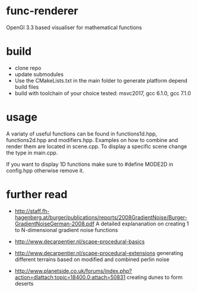 # func-renderer
OpenGl 3.3 based visualiser for mathematical functions

# build
* clone repo
* update submodules
* Use the CMakeLists.txt in the main folder to generate platform depend build files
* build with toolchain of your choice
tested: msvc2017, gcc 6.1.0, gcc 7.1.0

# usage
A variaty of useful functions can be found in functions1d.hpp, functions2d.hpp and modifiers.hpp.
Examples on how to combine and render them are located in scene.cpp.
To display a specific scene change the type in main.cpp.

If you want to display 1D functions make sure to #define MODE2D in config.hpp
otherwise remove it.

# further read
* http://staff.fh-hagenberg.at/burger/publications/reports/2008GradientNoise/Burger-GradientNoiseGerman-2008.pdf
A detailed explananation on creating 1 to N-dimensional gradient noise functions

* http://www.decarpentier.nl/scape-procedural-basics
* http://www.decarpentier.nl/scape-procedural-extensions
generating different terrains based on modified and combined perlin noise

* http://www.planetside.co.uk/forums/index.php?action=dlattach;topic=18400.0;attach=50831
creating dunes to form deserts
